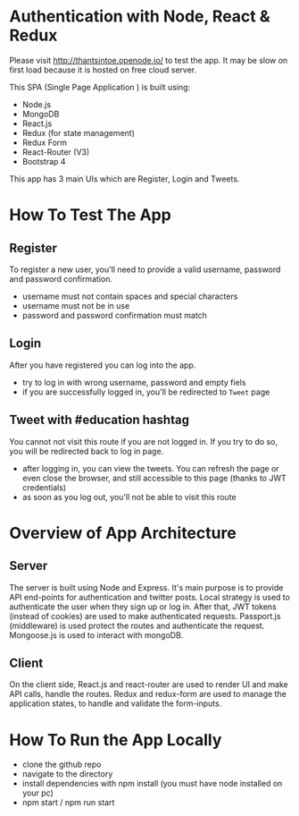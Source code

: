 Authentication with Node, React & Redux
=======================================

Please visit http://thantsintoe.openode.io/ to test the app. It may be slow on first load because it is hosted on free cloud server.

This SPA (Single Page Application ) is built using:
* Node.js
* MongoDB
* React.js
* Redux (for state management)
* Redux Form
* React-Router (V3)
* Bootstrap 4

This app has 3 main UIs which are Register, Login and Tweets.

How To Test The App
===================

Register
-------
To register a new user, you'll need to provide a valid username, password and password confirmation.
* username must not contain spaces and special characters
* username must not be in use
* password and password confirmation must match

Login
-----
After you have registered you can log into the app.
* try to log in with wrong username, password and empty fiels
* if you are successfully logged in, you'll be redirected to `Tweet` page

Tweet with #education hashtag
-----------------------------
You cannot not visit this route if you are not logged in. If you try to do so, you will be redirected back to log in page.

* after logging in, you can view the tweets. You can refresh the page or even close the browser, and still accessible to this page (thanks to JWT credentials)
* as soon as you log out, you'll not be able to visit this route

Overview of App Architecture
============================
Server
------
The server is built using Node and Express. It's main purpose is to provide API end-points for authentication and twitter posts. Local strategy is used to authenticate the user when they sign up or log in. After that, JWT tokens (instead of cookies) are used to make authenticated requests. Passport.js (middleware) is used protect the routes and authenticate the request. Mongoose.js is used to interact with mongoDB.

Client
------
On the client side, React.js and react-router are used to render UI and make API calls, handle the routes. Redux and redux-form are used to manage the application states, to handle and validate the form-inputs.

How To Run the App Locally
==========================

* clone the github repo
* navigate to the directory
* install dependencies with npm install (you must have node installed on your pc)
* npm start / npm run start

